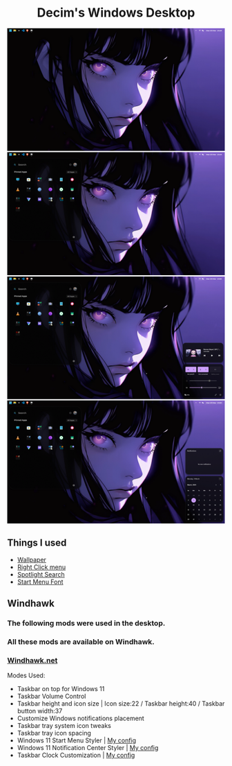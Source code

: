 <p align="center">
    <h1 align="center">Decim's Windows Desktop</h2>
</p>

![](https://github.com/Kartik-Kumar9/Decim-Desktop-Configs/blob/main/Screenshot%20(27).png)
![](https://github.com/Kartik-Kumar9/Decim-Desktop-Configs/blob/main/Screenshot%20(28).png)
![](https://github.com/Kartik-Kumar9/Decim-Desktop-Configs/blob/main/Screenshot%20(29).png)
![](https://github.com/Kartik-Kumar9/Decim-Desktop-Configs/blob/main/Screenshot%20(30).png)

## Things I used

- [Wallpaper](https://github.com/Kartik-Kumar9/Decim-Desktop-Configs/blob/main/black-haired-girl.3840x2160.mp4)
- [Right Click menu](https://nilesoft.org/download) 
- [Spotlight Search](https://www.flowlauncher.com/) 
- [Start Menu Font](https://fonts.google.com/specimen/Montserrat) 

## Windhawk
### The following mods were used in the desktop.
### All these mods are available on Windhawk.
### [Windhawk.net](https://windhawk.net/)
Modes Used:
- Taskbar on top for Windows 11
- Taskbar Volume Control
- Taskbar height and icon size | Icon size:22 / Taskbar height:40 / Taskbar button width:37
- Customize Windows notifications placement
- Taskbar tray system icon tweaks
- Taskbar tray icon spacing
- Windows 11 Start Menu Styler | [My config](https://github.com/Kartik-Kumar9/Decim-Desktop-Configs/blob/main/Windhawk%20Configs/Start_menu.json)
- Windows 11 Notification Center Styler | [My config](https://github.com/Kartik-Kumar9/Decim-Desktop-Configs/blob/main/Windhawk%20Configs/Notification_center.json)
- Taskbar Clock Customization | [My config](https://github.com/Kartik-Kumar9/Decim-Desktop-Configs/blob/main/Windhawk%20Configs/clock.json)

